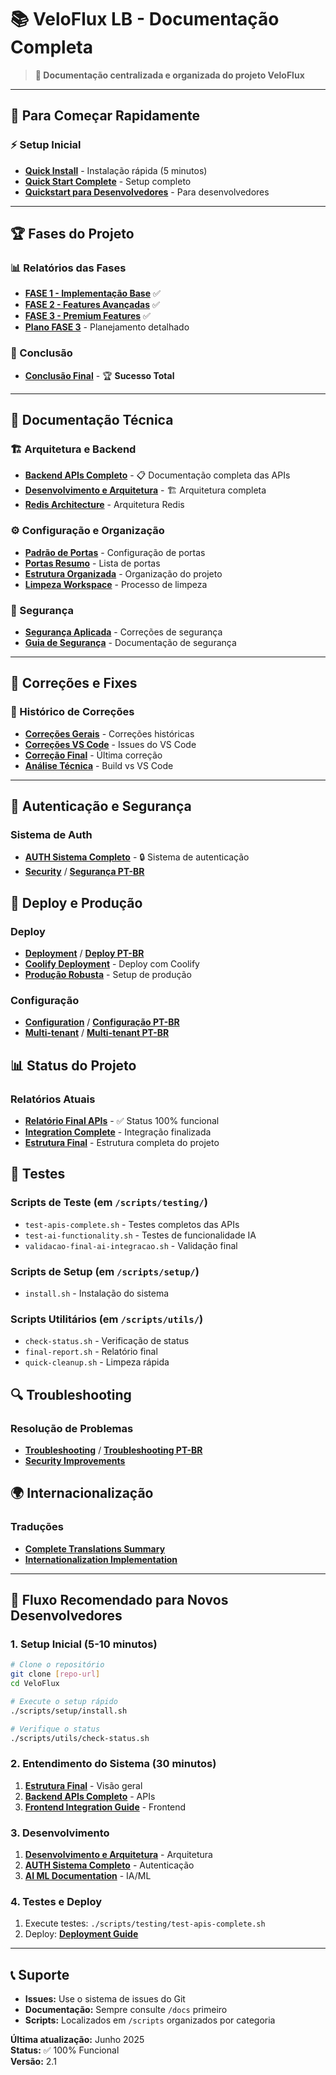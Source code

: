 # 📚 VeloFlux LB - Documentação Completa

> **🎯 Documentação centralizada e organizada do projeto VeloFlux**

---

## 🚀 **Para Começar Rapidamente**

### ⚡ Setup Inicial
- **[Quick Install](./QUICK_INSTALL.md)** - Instalação rápida (5 minutos)
- **[Quick Start Complete](./QUICK_START_COMPLETE.md)** - Setup completo
- **[Quickstart para Desenvolvedores](./quickstart_desenvolvedor.md)** - Para desenvolvedores

---

## 🏆 **Fases do Projeto**

### 📊 Relatórios das Fases
- **[FASE 1 - Implementação Base](./phases/RELATORIO_FINAL_FASE1_SUCESSO_TOTAL.md)** ✅
- **[FASE 2 - Features Avançadas](./phases/RELATORIO_FINAL_FASE2_SUCESSO_TOTAL.md)** ✅
- **[FASE 3 - Premium Features](./phases/RELATORIO_FINAL_FASE3_SUCESSO_TOTAL.md)** ✅
- **[Plano FASE 3](./phases/PLANO_FASE3_PREMIUM_FEATURES.md)** - Planejamento detalhado

### 🎉 Conclusão
- **[Conclusão Final](./CONCLUSAO_FINAL_FASE3_SUCESSO_ABSOLUTO.md)** - 🏆 **Sucesso Total**

---

## 🔧 **Documentação Técnica**

### 🏗️ Arquitetura e Backend
- **[Backend APIs Completo](./backend_apis_completo.md)** - 📋 Documentação completa das APIs
- **[Desenvolvimento e Arquitetura](./desenvolvimento_arquitetura_completo.md)** - 🏗️ Arquitetura completa
- **[Redis Architecture](./REDIS_ONLY_ARCHITECTURE.md)** - Arquitetura Redis

### ⚙️ Configuração e Organização
- **[Padrão de Portas](./organization/PADRAO_PORTAS_DEFINITIVO.md)** - Configuração de portas
- **[Portas Resumo](./organization/PORTS.md)** - Lista de portas
- **[Estrutura Organizada](./organization/ESTRUTURA_ORGANIZADA_FINAL.md)** - Organização do projeto
- **[Limpeza Workspace](./organization/LIMPEZA_WORKSPACE_CONCLUIDA.md)** - Processo de limpeza

### 🔐 Segurança
- **[Segurança Aplicada](./organization/SECURITY_FIXES_APPLIED.md)** - Correções de segurança
- **[Guia de Segurança](./security_pt-BR.md)** - Documentação de segurança

---

## 🐛 **Correções e Fixes**

### 🔧 Histórico de Correções
- **[Correções Gerais](./fixes/CORRECAO_ERROS_CONCLUIDA.md)** - Correções históricas
- **[Correções VS Code](./fixes/CORRECAO_ERROS_VS_CODE_FINAL.md)** - Issues do VS Code
- **[Correção Final](./fixes/CORRECAO_FINAL_ULTIMO_ERRO.md)** - Última correção
- **[Análise Técnica](./fixes/EXPLICACAO_ERROS_VS_BUILD.md)** - Build vs VS Code

---

## 🔐 Autenticação e Segurança

### Sistema de Auth
- **[AUTH Sistema Completo](./AUTH-SISTEMA-COMPLETO.md)** - 🔒 Sistema de autenticação
- **[Security](./security.md)** / **[Segurança PT-BR](./security_pt-BR.md)**

## 🚀 Deploy e Produção

### Deploy
- **[Deployment](./deployment.md)** / **[Deploy PT-BR](./deployment_pt-BR.md)**
- **[Coolify Deployment](./coolify_deployment.md)** - Deploy com Coolify
- **[Produção Robusta](./producao_robusta.md)** - Setup de produção

### Configuração
- **[Configuration](./configuration.md)** / **[Configuração PT-BR](./configuration_pt-BR.md)**
- **[Multi-tenant](./multitenant.md)** / **[Multi-tenant PT-BR](./multitenant_pt-BR.md)**

## 📊 Status do Projeto

### Relatórios Atuais
- **[Relatório Final APIs](./RELATORIO-FINAL-APIS-COMPLETO.md)** - ✅ Status 100% funcional
- **[Integration Complete](./INTEGRATION_COMPLETE.md)** - Integração finalizada
- **[Estrutura Final](./ESTRUTURA-FINAL.md)** - Estrutura completa do projeto

## 🧪 Testes

### Scripts de Teste (em `/scripts/testing/`)
- `test-apis-complete.sh` - Testes completos das APIs
- `test-ai-functionality.sh` - Testes de funcionalidade IA
- `validacao-final-ai-integracao.sh` - Validação final

### Scripts de Setup (em `/scripts/setup/`)
- `install.sh` - Instalação do sistema

### Scripts Utilitários (em `/scripts/utils/`)
- `check-status.sh` - Verificação de status
- `final-report.sh` - Relatório final
- `quick-cleanup.sh` - Limpeza rápida

## 🔍 Troubleshooting

### Resolução de Problemas
- **[Troubleshooting](./troubleshooting.md)** / **[Troubleshooting PT-BR](./troubleshooting_pt-BR.md)**
- **[Security Improvements](./security_improvements.md)**

## 🌍 Internacionalização

### Traduções
- **[Complete Translations Summary](./complete_translations_summary.md)**
- **[Internationalization Implementation](./internationalization_implementation.md)**

---

## 🎯 Fluxo Recomendado para Novos Desenvolvedores

### 1. Setup Inicial (5-10 minutos)
```bash
# Clone o repositório
git clone [repo-url]
cd VeloFlux

# Execute o setup rápido
./scripts/setup/install.sh

# Verifique o status
./scripts/utils/check-status.sh
```

### 2. Entendimento do Sistema (30 minutos)
1. **[Estrutura Final](./ESTRUTURA-FINAL.md)** - Visão geral
2. **[Backend APIs Completo](./backend_apis_completo.md)** - APIs
3. **[Frontend Integration Guide](./frontend_integration_guide.md)** - Frontend

### 3. Desenvolvimento
1. **[Desenvolvimento e Arquitetura](./desenvolvimento_arquitetura_completo.md)** - Arquitetura
2. **[AUTH Sistema Completo](./AUTH-SISTEMA-COMPLETO.md)** - Autenticação
3. **[AI ML Documentation](./ai_ml_documentation_complete.md)** - IA/ML

### 4. Testes e Deploy
1. Execute testes: `./scripts/testing/test-apis-complete.sh`
2. Deploy: **[Deployment Guide](./deployment.md)**

---

## 📞 Suporte

- **Issues:** Use o sistema de issues do Git
- **Documentação:** Sempre consulte `/docs` primeiro
- **Scripts:** Localizados em `/scripts` organizados por categoria

**Última atualização:** Junho 2025  
**Status:** ✅ 100% Funcional  
**Versão:** 2.1
